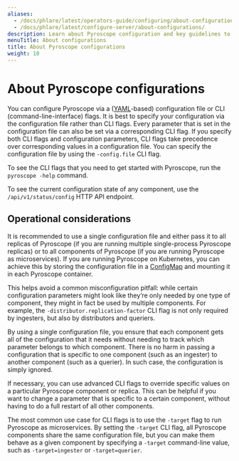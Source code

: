 ```yaml
---
aliases:
  - /docs/phlare/latest/operators-guide/configuring/about-configurations/
  - /docs/phlare/latest/configure-server/about-configurations/
description: Learn about Pyroscope configuration and key guidelines to consider.
menuTitle: About configurations
title: About Pyroscope configurations
weight: 10
---
```


# About Pyroscope configurations

You can configure Pyroscope via a ([YAML](https://en.wikipedia.org/wiki/YAML)-based) configuration file or CLI (command-line-interface) flags. It is best to specify your configuration via the configuration file rather than CLI flags. Every parameter that is set in the configuration file can also be set via a corresponding CLI flag. If you specify both CLI flags and configuration parameters, CLI flags take precedence over corresponding values in a configuration file. You can specify the configuration file by using the `-config.file` CLI flag.

To see the CLI flags that you need to get started with Pyroscope, run the `pyroscope -help` command.

To see the current configuration state of any component, use the `/api/v1/status/config` HTTP API endpoint.

## Operational considerations

It is recommended to use a single configuration file and either pass it to all replicas of Pyroscope (if you are running multiple single-process Pyroscope replicas) or to all components of Pyroscope (if you are running Pyroscope as microservices). If you are running Pyroscope on Kubernetes, you can achieve this by storing the configuration file in a [ConfigMap](https://kubernetes.io/docs/concepts/configuration/configmap/) and mounting it in each Pyroscope container.

This helps avoid a common misconfiguration pitfall: while certain configuration parameters might look like they’re only needed by one type of component, they might in fact be used by multiple components. For example, the `-distributor.replication-factor` CLI flag is not only required by ingesters, but also by distributors and queriers.

By using a single configuration file, you ensure that each component gets all of the configuration that it needs without needing to track which parameter belongs to which component.
There is no harm in passing a configuration that is specific to one component (such as an ingester) to another component (such as a querier). In such case, the configuration is simply ignored.

If necessary, you can use advanced CLI flags to override specific values on a particular Pyroscope component or replica. This can be helpful if you want to change a parameter that is specific to a certain component, without having to do a full restart of all other components.

The most common use case for CLI flags is to use the `-target` flag to run Pyroscope as microservices. By setting the `-target` CLI flag, all Pyroscope components share the same configuration file, but you can make them behave as a given component by specifying a `-target` command-line value, such as `-target=ingester` or `-target=querier`.
